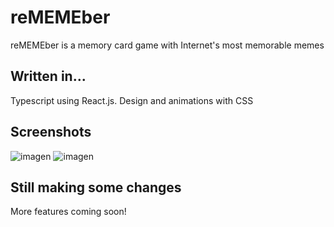 # reMEMEber

reMEMEber is a memory card game with Internet's most memorable memes

## Written in...
Typescript using React.js. Design and animations with CSS

## Screenshots

![imagen](https://github.com/AleksHodur/reMEMEber/assets/122903436/53a2acfc-e8a0-4de8-a553-6e057f48a0b6)
![imagen](https://github.com/AleksHodur/reMEMEber/assets/122903436/9d0f3726-75da-441f-83fc-f848f881e056)

## Still making some changes
More features coming soon!
